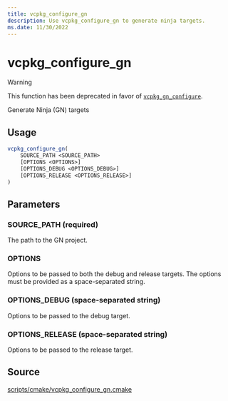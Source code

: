 ```yaml
---
title: vcpkg_configure_gn
description: Use vcpkg_configure_gn to generate ninja targets.
ms.date: 11/30/2022
---
```

# vcpkg_configure_gn

> [!WARNING]
> This function has been deprecated in favor of [`vcpkg_gn_configure`](vcpkg_gn_configure.md).

Generate Ninja (GN) targets

## Usage

```cmake
vcpkg_configure_gn(
    SOURCE_PATH <SOURCE_PATH>
    [OPTIONS <OPTIONS>]
    [OPTIONS_DEBUG <OPTIONS_DEBUG>]
    [OPTIONS_RELEASE <OPTIONS_RELEASE>]
)
```

## Parameters

### SOURCE_PATH (required)

The path to the GN project.

### OPTIONS

Options to be passed to both the debug and release targets. The options must be provided as a space-separated string.

### OPTIONS_DEBUG (space-separated string)

Options to be passed to the debug target.

### OPTIONS_RELEASE (space-separated string)

Options to be passed to the release target.

## Source

[scripts/cmake/vcpkg\_configure\_gn.cmake](https://github.com/Microsoft/vcpkg/blob/master/scripts/cmake/vcpkg_configure_gn.cmake)
